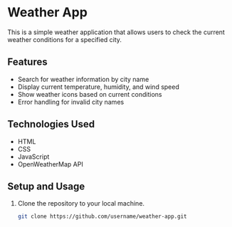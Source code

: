 # Weather App

This is a simple weather application that allows users to check the current weather conditions for a specified city.

## Features
- Search for weather information by city name
- Display current temperature, humidity, and wind speed
- Show weather icons based on current conditions
- Error handling for invalid city names

## Technologies Used
- HTML
- CSS
- JavaScript
- OpenWeatherMap API

## Setup and Usage
1. Clone the repository to your local machine.
   ```bash
   git clone https://github.com/username/weather-app.git
